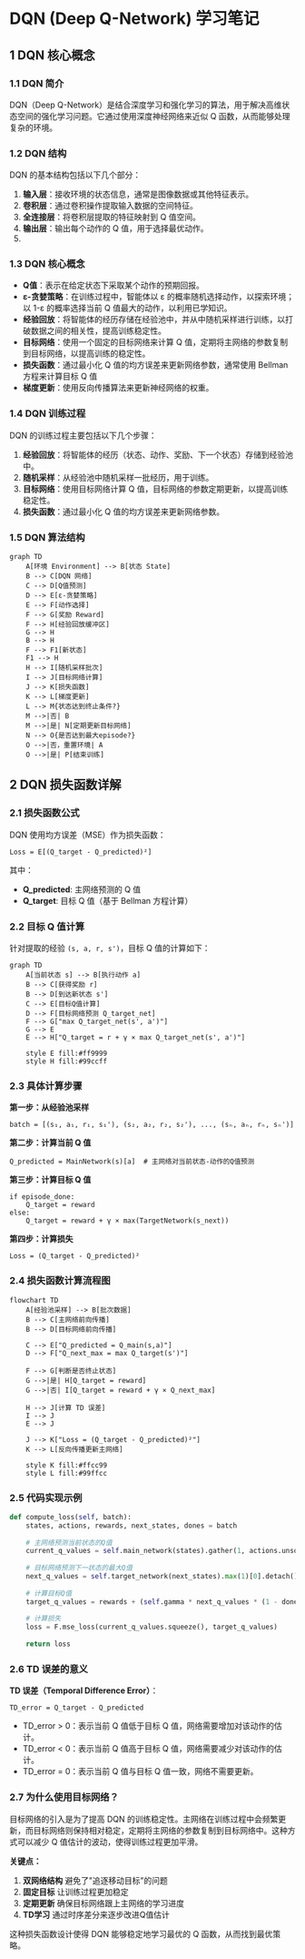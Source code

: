 # DQN (Deep Q-Network) 学习笔记

## 1 DQN 核心概念

### 1.1 DQN 简介
DQN（Deep Q-Network）是结合深度学习和强化学习的算法，用于解决高维状态空间的强化学习问题。它通过使用深度神经网络来近似 Q 函数，从而能够处理复杂的环境。

### 1.2 DQN 结构
DQN 的基本结构包括以下几个部分：
1. **输入层**：接收环境的状态信息，通常是图像数据或其他特征表示。
2. **卷积层**：通过卷积操作提取输入数据的空间特征。
3. **全连接层**：将卷积层提取的特征映射到 Q 值空间。
4. **输出层**：输出每个动作的 Q 值，用于选择最优动作。
5. 
### 1.3 DQN 核心概念
- **Q值**：表示在给定状态下采取某个动作的预期回报。
- **ε-贪婪策略**：在训练过程中，智能体以 ε 的概率随机选择动作，以探索环境；以 1-ε 的概率选择当前 Q 值最大的动作，以利用已学知识。
- **经验回放**：将智能体的经历存储在经验池中，并从中随机采样进行训练，以打破数据之间的相关性，提高训练稳定性。
- **目标网络**：使用一个固定的目标网络来计算 Q 值，定期将主网络的参数复制到目标网络，以提高训练的稳定性。
- **损失函数**：通过最小化 Q 值的均方误差来更新网络参数，通常使用 Bellman 方程来计算目标 Q 值
- **梯度更新**：使用反向传播算法来更新神经网络的权重。

### 1.4 DQN 训练过程
DQN 的训练过程主要包括以下几个步骤：
1. **经验回放**：将智能体的经历（状态、动作、奖励、下一个状态）存储到经验池中。
2. **随机采样**：从经验池中随机采样一批经历，用于训练。
3. **目标网络**：使用目标网络计算 Q 值，目标网络的参数定期更新，以提高训练稳定性。
4. **损失函数**：通过最小化 Q 值的均方误差来更新网络参数。

### 1.5 DQN 算法结构
```mermaid
graph TD
    A[环境 Environment] --> B[状态 State]
    B --> C[DQN 网络]
    C --> D[Q值预测]
    D --> E[ε-贪婪策略]
    E --> F[动作选择]
    F --> G[奖励 Reward]
    F --> H[经验回放缓冲区]
    G --> H
    B --> H
    F --> F1[新状态]
    F1 --> H
    H --> I[随机采样批次]
    I --> J[目标网络计算]
    J --> K[损失函数]
    K --> L[梯度更新]
    L --> M{状态达到终止条件?}
    M -->|否| B
    M -->|是| N[定期更新目标网络]
    N --> O{是否达到最大episode?}
    O -->|否，重置环境| A
    O -->|是| P[结束训练]
```

## 2 DQN 损失函数详解

### 2.1 损失函数公式

DQN 使用均方误差（MSE）作为损失函数：

```
Loss = E[(Q_target - Q_predicted)²]
```

其中：
- **Q_predicted**: 主网络预测的 Q 值
- **Q_target**: 目标 Q 值（基于 Bellman 方程计算）

### 2.2 目标 Q 值计算

针对提取的经验 `(s, a, r, s')`，目标 Q 值的计算如下：

```mermaid
graph TD
    A[当前状态 s] --> B[执行动作 a]
    B --> C[获得奖励 r]
    B --> D[到达新状态 s']
    C --> E[目标Q值计算]
    D --> F[目标网络预测 Q_target_net]
    F --> G["max Q_target_net(s', a')"]
    G --> E
    E --> H["Q_target = r + γ × max Q_target_net(s', a')"]

    style E fill:#ff9999
    style H fill:#99ccff
```

### 2.3 具体计算步骤

**第一步：从经验池采样**
```
batch = [(s₁, a₁, r₁, s₁'), (s₂, a₂, r₂, s₂'), ..., (sₙ, aₙ, rₙ, sₙ')]
```

**第二步：计算当前 Q 值**
```
Q_predicted = MainNetwork(s)[a]  # 主网络对当前状态-动作的Q值预测
```

**第三步：计算目标 Q 值**
```
if episode_done:
    Q_target = reward
else:
    Q_target = reward + γ × max(TargetNetwork(s_next))
```

**第四步：计算损失**
```
Loss = (Q_target - Q_predicted)²
```

### 2.4 损失函数计算流程图

```mermaid
flowchart TD
    A[经验池采样] --> B[批次数据]
    B --> C[主网络前向传播]
    B --> D[目标网络前向传播]

    C --> E["Q_predicted = Q_main(s,a)"]
    D --> F["Q_next_max = max Q_target(s')"]

    F --> G[判断是否终止状态]
    G -->|是| H[Q_target = reward]
    G -->|否| I[Q_target = reward + γ × Q_next_max]
    
    H --> J[计算 TD 误差]
    I --> J
    E --> J

    J --> K["Loss = (Q_target - Q_predicted)²"]
    K --> L[反向传播更新主网络]
    
    style K fill:#ffcc99
    style L fill:#99ffcc
```

### 2.5 代码实现示例

```python
def compute_loss(self, batch):
    states, actions, rewards, next_states, dones = batch
    
    # 主网络预测当前状态的Q值
    current_q_values = self.main_network(states).gather(1, actions.unsqueeze(1))
    
    # 目标网络预测下一状态的最大Q值
    next_q_values = self.target_network(next_states).max(1)[0].detach()
    
    # 计算目标Q值
    target_q_values = rewards + (self.gamma * next_q_values * (1 - dones))
    
    # 计算损失
    loss = F.mse_loss(current_q_values.squeeze(), target_q_values)
    
    return loss
```

### 2.6 TD 误差的意义

**TD 误差（Temporal Difference Error）**：
```
TD_error = Q_target - Q_predicted
```
- TD_error > 0：表示当前 Q 值低于目标 Q 值，网络需要增加对该动作的估计。
- TD_error < 0：表示当前 Q 值高于目标 Q 值，网络需要减少对该动作的估计。
- TD_error = 0：表示当前 Q 值与目标 Q 值一致，网络不需要更新。

### 2.7 为什么使用目标网络？

目标网络的引入是为了提高 DQN 的训练稳定性。主网络在训练过程中会频繁更新，而目标网络则保持相对稳定，定期将主网络的参数复制到目标网络中。这种方式可以减少 Q 值估计的波动，使得训练过程更加平滑。

**关键点：**
1. **双网络结构** 避免了"追逐移动目标"的问题
2. **固定目标** 让训练过程更加稳定
3. **定期更新** 确保目标网络跟上主网络的学习进度
4. **TD学习** 通过时序差分来逐步改进Q值估计

这种损失函数设计使得 DQN 能够稳定地学习最优的 Q 函数，从而找到最优策略。